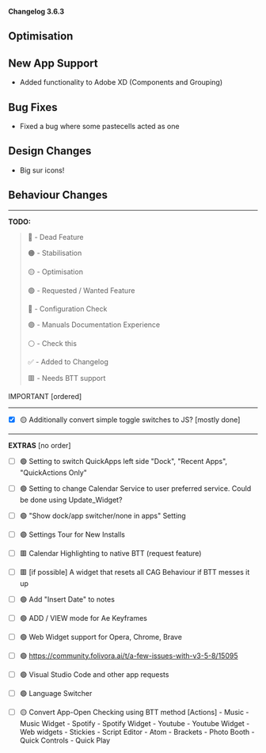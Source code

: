 **Changelog 3.6.3**

**Optimisation**
-


**New App Support**
-
- Added functionality to Adobe XD (Components and Grouping)

**Bug Fixes**
-
- Fixed a bug where some pastecells acted as one

**Design Changes**
-
- Big sur icons!

**Behaviour Changes**
-

------------------
**TODO:**

> 🔴 - Dead Feature
> 
> 🟠 - Stabilisation
> 
> 🟡 - Optimisation
> 
> 🟢 - Requested / Wanted Feature
> 
> 🔵 - Configuration Check
> 
> 🟣 - Manuals Documentation Experience
> 
> ⚪️ - Check this
> 
> ✅ - Added to Changelog
>
> 🟥 - Needs BTT support

IMPORTANT [ordered]

----

- [x] 🟡   Additionally convert simple toggle switches to JS? [mostly done]

------------------

**EXTRAS** [no order]

- [ ] 🟢 Setting to switch QuickApps left side "Dock", "Recent Apps", "QuickActions Only"
- [ ] 🟢 Setting to change Calendar Service to user preferred service. Could be done using Update_Widget?
- [ ] 🟢 "Show dock/app switcher/none in apps" Setting
- [ ] 🟣 Settings Tour for New Installs

- [ ] 🟥 Calendar Highlighting to native BTT (request feature)
- [ ] 🟥 [if possible] A widget that resets all CAG Behaviour if BTT messes it up

- [ ] 🟢 Add "Insert Date" to notes
- [ ] 🟢 ADD / VIEW mode for Ae Keyframes
- [ ] 🟢 Web Widget support for Opera, Chrome, Brave
- [ ] 🟢 https://community.folivora.ai/t/a-few-issues-with-v3-5-8/15095

- [ ] 🟢 Visual Studio Code and other app requests
- [ ] 🟢 Language Switcher

- [ ] 🟡 Convert App-Open Checking using BTT method [Actions]
      - Music 
      - Music Widget
      - Spotify
      - Spotify Widget
      - Youtube
      - Youtube Widget
      - Web widgets
      - Stickies
      - Script Editor
      - Atom
      - Brackets
      - Photo Booth
      - Quick Controls
      - Quick Play
